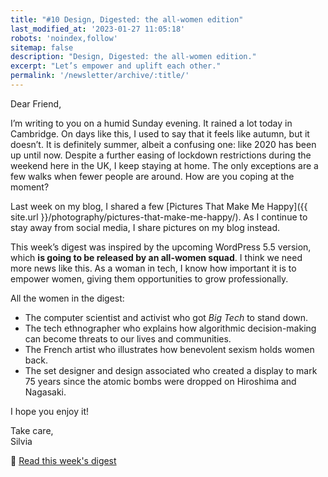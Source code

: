```yaml
---
title: "#10 Design, Digested: the all-women edition"
last_modified_at: '2023-01-27 11:05:18'
robots: 'noindex,follow'
sitemap: false
description: "Design, Digested: the all-women edition."
excerpt: "Let’s empower and uplift each other."
permalink: '/newsletter/archive/:title/'
---
```

Dear Friend,

I’m writing to you on a humid Sunday evening. It rained a lot today in Cambridge. On days like this, I used to say that it feels like autumn, but it doesn’t. It is definitely summer, albeit a confusing one: like 2020 has been up until now. Despite a further easing of lockdown restrictions during the weekend here in the UK, I keep staying at home. The only exceptions are a few walks when fewer people are around. How are you coping at the moment?

Last week on my blog, I shared a few [Pictures That Make Me Happy]({{ site.url }}/photography/pictures-that-make-me-happy/). As I continue to stay away from social media, I share pictures on my blog instead. 

This week’s digest was inspired by the upcoming WordPress 5.5 version, which **is going to be released by an all-women squad**. I think we need more news like this. As a woman in tech, I know how important it is to empower women, giving them opportunities to grow professionally. 

<p class="detached">All the women in the digest:</p>

<ul class="smd-ul">
  <li>The computer scientist and activist who got <em>Big Tech</em> to stand down.</li> 
  <li>The tech ethnographer who explains how algorithmic decision-making can become threats to our lives and communities.</li>
  <li>The French artist who illustrates how benevolent sexism holds women back.</li>
  <li>The set designer and design associated who created a display to mark 75 years since the atomic bombs were dropped on Hiroshima and Nagasaki.</li>
</ul>

I hope you enjoy it!

<p class="detached">Take care,<br>
Silvia</p>

<p class="detached">🔗 <a href="{{ site.url }}/design-digested/all-women-edition/">Read this week's digest</a></p>